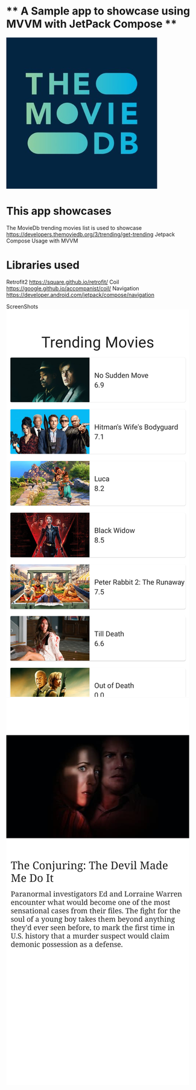 # ** A Sample app to showcase using MVVM with JetPack Compose **

![Alt text](/moviedb.jpeg?raw=true "")

# This app showcases

The MovieDb trending movies list is used to showcase  https://developers.themoviedb.org/3/trending/get-trending
Jetpack Compose Usage with MVVM 

# Libraries used
                                   
Retrofit2 https://square.github.io/retrofit/
Coil https://google.github.io/accompanist/coil/
Navigation https://developer.android.com/jetpack/compose/navigation

ScreenShots
![Alt text](/screenshot_one.png?raw=true "")  
![Alt text](/screenshot_two.png?raw=true "")  
